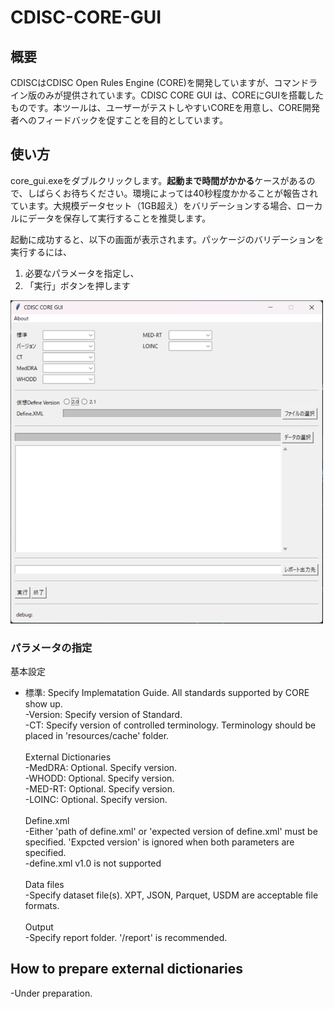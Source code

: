 # CDISC-CORE-GUI

## 概要
CDISCはCDISC Open Rules Engine (CORE)を開発していますが、コマンドライン版のみが提供されています。CDISC CORE GUI は、COREにGUIを搭載したものです。本ツールは、ユーザーがテストしやすいCOREを用意し、CORE開発者へのフィードバックを促すことを目的としています。

## 使い方
core_gui.exeをダブルクリックします。**起動まで時間がかかる**ケースがあるので、しばらくお待ちください。環境によっては40秒程度かかることが報告されています。大規模データセット（1GB超え）をバリデーションする場合、ローカルにデータを保存して実行することを推奨します。

起動に成功すると、以下の画面が表示されます。パッケージのバリデーションを実行するには、
1. 必要なパラメータを指定し、
2. 「実行」ボタンを押します

<img width="500" alt="GUI image" src="gui_image.png">

### パラメータの指定
基本設定
- 標準: Specify Implematation Guide. All standards supported by CORE show up.\
-Version: Specify version of Standard.\
-CT: Specify version of controlled terminology. Terminology should be placed in 'resources/cache' folder.\
\
External Dictionaries\
-MedDRA: Optional. Specify version.\
-WHODD: Optional. Specify version.\
-MED-RT: Optional. Specify version.\
-LOINC: Optional. Specify version.\
\
Define.xml\
-Either 'path of define.xml' or 'expected version of define.xml' must be specified. 'Expcted version' is ignored when both parameters are specified.\
-define.xml v1.0 is not supported\
\
Data files\
-Specify dataset file(s). XPT, JSON, Parquet, USDM are acceptable file formats.\
\
Output\
-Specify report folder. '/report' is recommended.

## How to prepare external dictionaries
-Under preparation.
